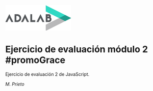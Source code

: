 ![Adalab](_src/assets/images/logo-adalab-80px.png)
# Ejercicio de evaluación módulo 2 #promoGrace

Ejercicio de evaluación 2 de JavaScript.

*M. Prieto*
